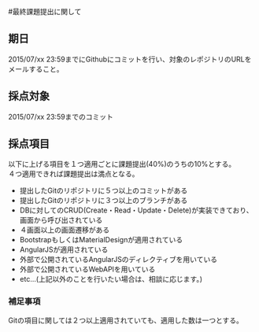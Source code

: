 #最終課題提出に関して

## 期日
2015/07/xx 23:59までにGithubにコミットを行い、対象のレポジトリのURLをメールすること。  

## 採点対象
2015/07/xx 23:59までのコミット

## 採点項目
以下に上げる項目を１つ適用ごとに課題提出(40%)のうちの10%とする。  
４つ適用できれば課題提出は満点となる。

* 提出したGitのリポジトリに５つ以上のコミットがある
* 提出したGitのリポジトリに３つ以上のブランチがある
* DBに対してのCRUD(Create・Read・Update・Delete)が実装できており、画面から呼び出されている
* ４画面以上の画面遷移がある
* BootstrapもしくはMaterialDesignが適用されている
* AngularJSが適用されている
* 外部で公開されているAngularJSのディレクティブを用いている
* 外部で公開されているWebAPIを用いている
* etc...(上記以外のことを行いたい場合は、相談に応じます。)

### 補足事項
Gitの項目に関しては２つ以上適用されていても、適用した数は一つとする。



